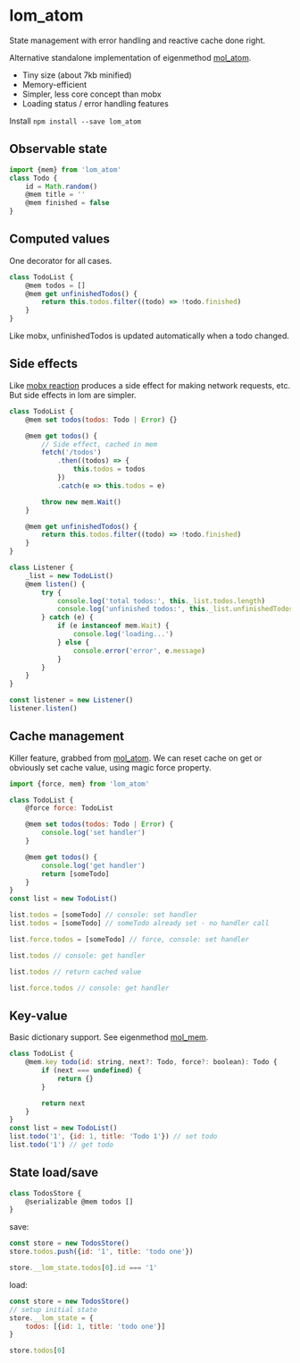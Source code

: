 # lom_atom

State management with error handling and reactive cache done right.

Alternative standalone implementation of eigenmethod [mol_atom](https://github.com/eigenmethod/mol/tree/master/atom).

* Tiny size (about 7kb minified)
* Memory-efficient
* Simpler, less core concept than mobx
* Loading status / error handling features

Install ``` npm install --save lom_atom ```

## Observable state

```js
import {mem} from 'lom_atom'
class Todo {
    id = Math.random()
    @mem title = ''
    @mem finished = false
}
```

## Computed values

One decorator for all cases.

```js
class TodoList {
    @mem todos = []
    @mem get unfinishedTodos() {
        return this.todos.filter((todo) => !todo.finished)
    }
}
```

Like mobx, unfinishedTodos is updated automatically when a todo changed.

## Side effects

Like [mobx reaction](https://mobx.js.org/refguide/reaction.html) produces a side effect for making network requests, etc. But side effects in lom are simpler.

```js
class TodoList {
    @mem set todos(todos: Todo | Error) {}

    @mem get todos() {
        // Side effect, cached in mem
        fetch('/todos')
            .then((todos) => {
                this.todos = todos
            })
            .catch(e => this.todos = e)

        throw new mem.Wait()
    }

    @mem get unfinishedTodos() {
        return this.todos.filter((todo) => !todo.finished)
    }
}

class Listener {
    _list = new TodoList()
    @mem listen() {
        try {
            console.log('total todos:', this._list.todos.length)
            console.log('unfinished todos:', this._list.unfinishedTodos.length)
        } catch (e) {
            if (e instanceof mem.Wait) {
                console.log('loading...')
            } else {
                console.error('error', e.message)
            }
        }
    }
}

const listener = new Listener()
listener.listen()
```

## Cache management

Killer feature, grabbed from [mol_atom](https://github.com/eigenmethod/mol). We can reset cache on get or obviously set cache value, using magic force property.

```js
import {force, mem} from 'lom_atom'

class TodoList {
    @force force: TodoList

    @mem set todos(todos: Todo | Error) {
        console.log('set handler')
    }

    @mem get todos() {
        console.log('get handler')
        return [someTodo]
    }
}
const list = new TodoList()

list.todos = [someTodo] // console: set handler
list.todos = [someTodo] // someTodo already set - no handler call

list.force.todos = [someTodo] // force, console: set handler

list.todos // console: get handler

list.todos // return cached value

list.force.todos // console: get handler
```

## Key-value

Basic dictionary support. See eigenmethod [mol_mem](https://github.com/eigenmethod/mol/tree/master/mem).

```js
class TodoList {
    @mem.key todo(id: string, next?: Todo, force?: boolean): Todo {
        if (next === undefined) {
            return {}
        }

        return next
    }
}
const list = new TodoList()
list.todo('1', {id: 1, title: 'Todo 1'}) // set todo
list.todo('1') // get todo
```

## State load/save

```js
class TodosStore {
    @serializable @mem todos []
}
```

save:

```js
const store = new TodosStore()
store.todos.push({id: '1', title: 'todo one'})

store.__lom_state.todos[0].id === '1'

```

load:

```js
const store = new TodosStore()
// setup initial state
store.__lom_state = {
    todos: [{id: 1, title: 'todo one'}]
}

store.todos[0]
```
